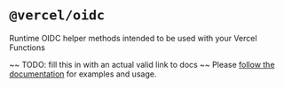 # `@vercel/oidc`

Runtime OIDC helper methods intended to be used with your Vercel Functions

~~ TODO: fill this in with an actual valid link to docs ~~
Please [follow the documentation](https://vercel.com/docs/functions/vercel-functions-package) for examples and usage.
